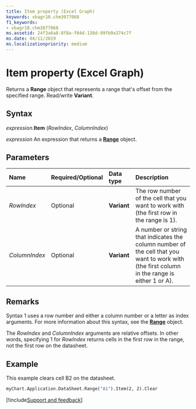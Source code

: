 ```yaml
---
title: Item property (Excel Graph)
keywords: vbagr10.chm3077068
f1_keywords:
- vbagr10.chm3077068
ms.assetid: 24f3a6a8-8f8a-f04d-138d-99fb9a374c7f
ms.date: 04/11/2019
ms.localizationpriority: medium
---
```



# Item property (Excel Graph)

Returns a **Range** object that represents a range that's offset from the specified range. Read/write **Variant**.

## Syntax

_expression_.**Item** (_RowIndex_, _ColumnIndex_)

_expression_ An expression that returns a **[Range](excel.range-graph-object.md)** object.

## Parameters

|Name|Required/Optional|Data type|Description|
|:-----|:-----|:-----|:-----|
|_RowIndex_|Optional |**Variant** |The row number of the cell that you want to work with (the first row in the range is 1).|
|_ColumnIndex_|Optional |**Variant** |A number or string that indicates the column number of the cell that you want to work with (the first column in the range is either 1 or A).|

## Remarks

Syntax 1 uses a row number and either a column number or a letter as index arguments. For more information about this syntax, see the **[Range](excel.range-graph-object.md)** object. 

The _RowIndex_ and _ColumnIndex_ arguments are relative offsets. In other words, specifying 1 for _RowIndex_ returns cells in the first row in the range, not the first row on the datasheet.


## Example

This example clears cell B2 on the datasheet.

```vb
myChart.Application.DataSheet.Range("A1").Item(2, 2).Clear
```


[!include[Support and feedback](~/includes/feedback-boilerplate.md)]